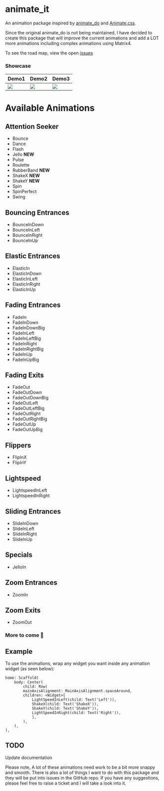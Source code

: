# animate_it

An animation package inspired by [animate_do](https://github.com/Klerith/animate_do_package) and [Animate.css](https://daneden.github.io/animate.css/).

Since the original animate_do is not being maintained, I have decided to create this package that will improve the current animations and add a LOT more animations including complex animations using Matrix4.

To see the road map, view the open [issues](https://github.com/LukeMoody01/animate_it/issues)

### Showcase

| Demo1                                                                      | Demo2                                                                     | Demo3                                                                     |
| -------------------------------------------------------------------------- | ------------------------------------------------------------------------- | ------------------------------------------------------------------------- |
| ![](https://github.com/LukeMoody01/animate_it/blob/master/media/intro.gif) | ![](https://github.com/LukeMoody01/animate_it/blob/master/media/list.gif) | ![](https://github.com/LukeMoody01/animate_it/blob/master/media/grid.gif) |

# Available **Animations**

## Attention Seeker

- Bounce
- Dance
- Flash
- Jello **NEW**
- Pulse
- Roulette
- RubberBand **NEW**
- ShakeX **NEW**
- ShakeY **NEW**
- Spin
- SpinPerfect
- Swing

## Bouncing Entrances

- BounceInDown
- BounceInLeft
- BounceInRight
- BounceInUp

## Elastic Entrances

- ElasticIn
- ElasticInDown
- ElasticInLeft
- ElasticInRight
- ElasticInUp

## Fading Entrances

- FadeIn
- FadeInDown
- FadeInDownBig
- FadeInLeft
- FadeInLeftBig
- FadeInRight
- FadeInRightBig
- FadeInUp
- FadeInUpBig

## Fading Exits

- FadeOut
- FadeOutDown
- FadeOutDownBig
- FadeOutLeft
- FadeOutLeftBig
- FadeOutRight
- FadeOutRightBig
- FadeOutUp
- FadeOutUpBig

## Flippers

- FlipInX
- FlipInY

## Lightspeed

- LightspeedInLeft
- LightspeedInRight

## Sliding Entrances

- SlideInDown
- SlideInLeft
- SlideInRight
- SlideInUp

## Specials

- JelloIn

## Zoom Entrances

- ZoomIn

## Zoom Exits

- ZoomOut

### More to come 💪

## Example

To use the animations, wrap any widget you want inside any animation widget (as seen below):

```
home: Scaffold(
    body: Center(
        child: Row(
        mainAxisAlignment: MainAxisAlignment.spaceAround,
        children: <Widget>[
            LightSpeedInLeft(child: Text('Left')),
            ShakeX(child: Text('ShakeX')),
            ShakeY(child: Text('ShakeY')),
            LightSpeedInRight(child: Text('Right')),
            ],
        ),
    ),
),

```

## TODO

Update documentation

Please note, A lot of these animations need work to be a bit more snappy and smooth.
There is also a lot of things I want to do with this package and they will be put into issues in the GitHub repo.
If you have any suggestions, please feel free to raise a ticket and I will take a look into it.
